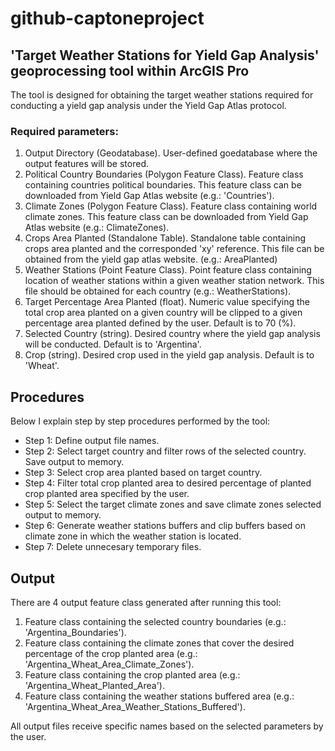 # github-captoneproject
 
## 'Target Weather Stations for Yield Gap Analysis' geoprocessing tool within ArcGIS Pro

The tool is designed for obtaining the target weather stations required for conducting a yield gap analysis under the Yield Gap Atlas protocol. ‌

### Required parameters: 
1. Output Directory (Geodatabase). User-defined goedatabase where the output features will be stored. 
2. Political Country Boundaries (Polygon Feature Class). Feature class containing countries political boundaries. This feature class can be downloaded from Yield Gap Atlas website (e.g.: 'Countries').
3. Climate Zones (Polygon Feature Class). Feature class containing world climate zones. This feature class can be downloaded from Yield Gap Atlas website (e.g.: ClimateZones).
4. Crops Area Planted (Standalone Table). Standalone table containing crops area planted and the corresponded 'xy' reference. This file can be obtained from the yield gap atlas website. (e.g.: AreaPlanted)
5. Weather Stations (Point Feature Class). Point feature class containing location of weather stations within a given weather station network. This file should be obtained for each country (e.g.: WeatherStations).
6. Target Percentage Area Planted (float). Numeric value specifying the total crop area planted on a given country will be clipped to a given percentage area planted defined by the user. Default is to 70 (%). 
7. Selected Country (string). Desired country where the yield gap analysis will be conducted. Default is to 'Argentina'.
8. Crop (string). Desired crop used in the yield gap analysis. Default is to 'Wheat'.

## Procedures

Below I explain step by step procedures performed by the tool:

- Step 1: Define output file names.
- Step 2: Select target country and filter rows of the selected country. Save output to memory. 
- Step 3: Select crop area planted based on target country. 
- Step 4: Filter total crop planted area to desired percentage of planted crop planted area specified by the user. 
- Step 5: Select the target climate zones and save climate zones selected output to memory.
- Step 6: Generate weather stations buffers and clip buffers based on climate zone in which the weather station is located.
- Step 7: Delete unnecesary temporary files.

## Output


There are 4 output feature class generated after running this tool:

1. Feature class containing the selected country boundaries (e.g.: 'Argentina_Boundaries').
2. Feature class containing the climate zones that cover the desired percentage of the crop planted area (e.g.: 'Argentina_Wheat_Area_Climate_Zones').
3. Feature class containing the crop planted area (e.g.: 'Argentina_Wheat_Planted_Area').
4. Feature class containing the weather stations buffered area (e.g.: 'Argentina_Wheat_Area_Weather_Stations_Buffered').


All output files receive specific names based on the selected parameters by the user. 
